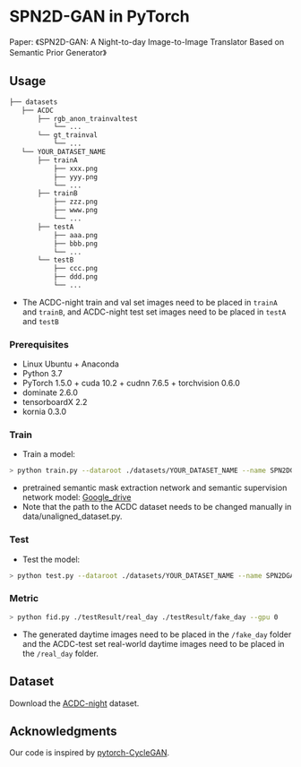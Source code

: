 # SPN2D-GAN in PyTorch
Paper: 《SPN2D-GAN: A Night-to-day Image-to-Image Translator Based on Semantic Prior Generator》

## Usage
```bash
├── datasets
   ├── ACDC
       ├── rgb_anon_trainvaltest
           └── ...
       └── gt_trainval
           └── ...
   └── YOUR_DATASET_NAME
       ├── trainA
           ├── xxx.png
           ├── yyy.png
           └── ...
       ├── trainB
           ├── zzz.png
           ├── www.png
           └── ...
       ├── testA
           ├── aaa.png
           ├── bbb.png
           └── ...
       └── testB
           ├── ccc.png
           ├── ddd.png
           └── ...
```
- The ACDC-night train and val set images need to be placed in `trainA` and `trainB`, and ACDC-night test set images need to be placed in `testA` and `testB`

### Prerequisites
- Linux Ubuntu + Anaconda
- Python 3.7
- PyTorch 1.5.0 + cuda 10.2 + cudnn 7.6.5 + torchvision 0.6.0
- dominate 2.6.0
- tensorboardX 2.2
- kornia 0.3.0

### Train
- Train a model:
```bash
> python train.py --dataroot ./datasets/YOUR_DATASET_NAME --name SPN2DGAN
```
- pretrained semantic mask extraction network and semantic supervision network model: [Google_drive](https://drive.google.com/drive/folders/1-bvVwYqlhm1zuU3W3GFLizzA2kKVufze?usp=sharing)
- Note that the path to the ACDC dataset needs to be changed manually in data/unaligned_dataset.py.


### Test
- Test the model:
```bash
> python test.py --dataroot ./datasets/YOUR_DATASET_NAME --name SPN2DGAN
```

### Metric
```bash
> python fid.py ./testResult/real_day ./testResult/fake_day --gpu 0
```
- The generated daytime images need to be placed in the `/fake_day` folder and the ACDC-test set real-world daytime images need to be placed in the `/real_day` folder.

## Dataset
Download the [ACDC-night](https://acdc.vision.ee.ethz.ch) dataset.

## Acknowledgments
Our code is inspired by [pytorch-CycleGAN](https://github.com/junyanz/pytorch-CycleGAN-and-pix2pix).

